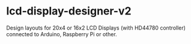 # lcd-display-designer-v2
Design layouts for 20x4 or 16x2 LCD Displays (with HD44780 controller) connected to Arduino, Raspberry Pi or other.

